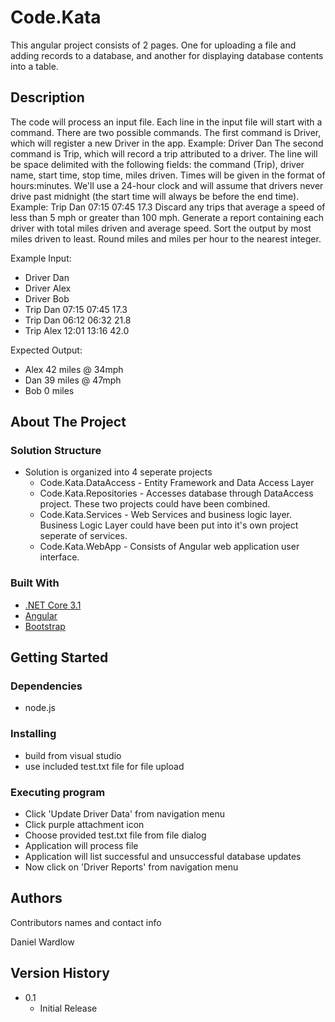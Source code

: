 # Code.Kata

This angular project consists of 2 pages.  One for uploading a file and adding records to a database, and another for displaying database contents into a table.

## Description

The code will process an input file.
Each line in the input file will start with a command. There are two possible commands.
The first command is Driver, which will register a new Driver in the app. Example: Driver
Dan The second command is Trip, which will record a trip attributed to a driver. The line
will be space delimited with the following fields: the command (Trip), driver name, start
time, stop time, miles driven. Times will be given in the format of hours:minutes. We'll
use a 24-hour clock and will assume that drivers never drive past midnight (the start
time will always be before the end time). Example: Trip Dan 07:15 07:45 17.3 Discard any
trips that average a speed of less than 5 mph or greater than 100 mph. Generate a
report containing each driver with total miles driven and average speed. Sort the output
by most miles driven to least. Round miles and miles per hour to the nearest integer.

Example Input:
* Driver Dan
* Driver Alex
* Driver Bob
* Trip Dan 07:15 07:45 17.3
* Trip Dan 06:12 06:32 21.8
* Trip Alex 12:01 13:16 42.0

Expected Output:
* Alex 42 miles @ 34mph
* Dan 39 miles @ 47mph
* Bob 0 miles

## About The Project

### Solution Structure
* Solution is organized into 4 seperate projects
  * Code.Kata.DataAccess - Entity Framework and Data Access Layer
  * Code.Kata.Repositories - Accesses database through DataAccess project.  These two projects could have been combined.
  * Code.Kata.Services - Web Services and business logic layer.  Business Logic Layer could have been put into it's own project seperate of services.
  * Code.Kata.WebApp - Consists of Angular web application user interface.

### Built With

* [.NET Core 3.1](https://dotnet.microsoft.com/download)
* [Angular](https://angular.io)
* [Bootstrap](https://getbootstrap.com)


## Getting Started

### Dependencies

* node.js

### Installing

* build from visual studio
* use included test.txt file for file upload

### Executing program

* Click 'Update Driver Data' from navigation menu
* Click purple attachment icon
* Choose provided test.txt file from file dialog
* Application will process file
* Application will list successful and unsuccessful database updates
* Now click on 'Driver Reports' from navigation menu

## Authors

Contributors names and contact info

Daniel Wardlow

## Version History

* 0.1
    * Initial Release
